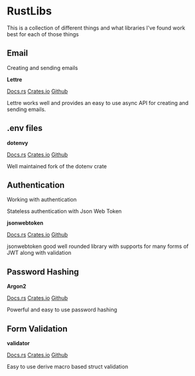 # RustLibs

This is a collection of different things and what libraries I've found work best for each of those things



## Email 

Creating and sending emails

**Lettre**

[Docs.rs](https://docs.rs/lettre/latest/lettre/)
[Crates.io](https://crates.io/crates/lettre)
[Github](https://github.com/lettre/lettre)

Lettre works well and provides an easy to use async API for creating and sending emails.

## .env files

**dotenvy**

[Docs.rs](https://docs.rs/dotenvy/latest/dotenvy/)
[Crates.io](https://crates.io/crates/dotenvy)
[Github](https://github.com/allan2/dotenvy)


Well maintained fork of the dotenv crate


## Authentication

Working with authentication

Stateless authentication with Json Web Token


**jsonwebtoken**

[Docs.rs](https://docs.rs/jsonwebtoken/latest/jsonwebtoken/)
[Crates.io](https://crates.io/crates/jsonwebtoken)
[Github](https://github.com/Keats/jsonwebtoken)

jsonwebtoken good well rounded library with supports for many forms of JWT
along with validation

## Password Hashing

**Argon2**

[Docs.rs](https://docs.rs/argon2/latest/argon2/)
[Crates.io](https://crates.io/crates/argon2)
[Github](https://github.com/RustCrypto/password-hashes/tree/master/argon2)

Powerful and easy to use password hashing


## Form Validation

**validator**

[Docs.rs](https://docs.rs/validator/latest/validator/)
[Crates.io](https://crates.io/crates/validator)
[Github](https://github.com/Keats/validator)

Easy to use derive macro based struct validation